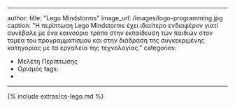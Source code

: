---
author:
title: "Lego Mindstorms"
image_url: /images/logo-programming.jpg
caption: "Η περίπτωση Lego Mindstorms έχει ιδιαίτερο ενδιαφέρον γιατί συνέβαλε με ένα καινούριο τρόπο στην εκπαίδευση των παιδιών στον τομέα του προγραμματισμού και στην διάδραση της συγκεκριμένης κατηγορίας με τα εργαλεία της τεχνολογίας."
categories:
  - Μελέτη Περίπτωσης
  - Ορισμός
tags:
  - 
  ---
  {% include extras/cs-lego.md %}
